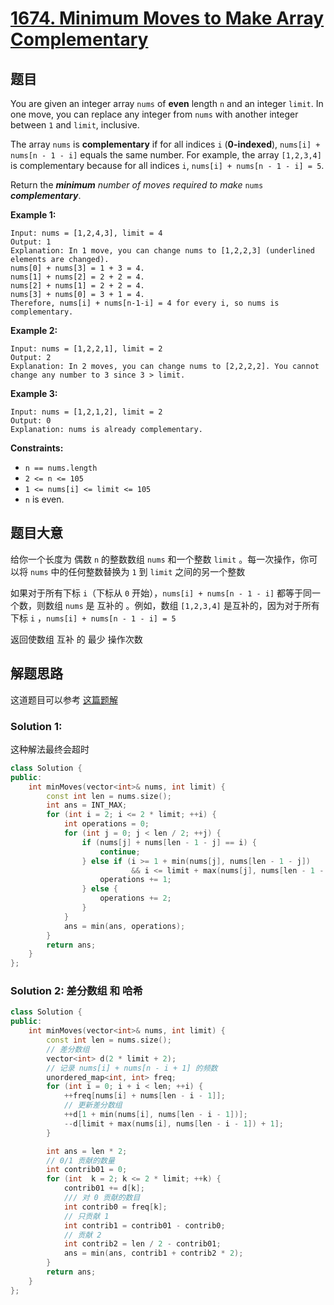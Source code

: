 # [1674. Minimum Moves to Make Array Complementary](https://leetcode.com/problems/minimum-moves-to-make-array-complementary/)

## 题目

You are given an integer array `nums` of **even** length `n` and an integer `limit`. In one move, you can replace any integer from `nums` with another integer between `1` and `limit`, inclusive.

The array `nums` is **complementary** if for all indices `i` (**0-indexed**), `nums[i] + nums[n - 1 - i]` equals the same number. For example, the array `[1,2,3,4]` is complementary because for all indices `i`, `nums[i] + nums[n - 1 - i] = 5`.

Return the ***minimum** number of moves required to make* `nums` ***complementary***.

 

**Example 1:**

```
Input: nums = [1,2,4,3], limit = 4
Output: 1
Explanation: In 1 move, you can change nums to [1,2,2,3] (underlined elements are changed).
nums[0] + nums[3] = 1 + 3 = 4.
nums[1] + nums[2] = 2 + 2 = 4.
nums[2] + nums[1] = 2 + 2 = 4.
nums[3] + nums[0] = 3 + 1 = 4.
Therefore, nums[i] + nums[n-1-i] = 4 for every i, so nums is complementary.
```

**Example 2:**

```
Input: nums = [1,2,2,1], limit = 2
Output: 2
Explanation: In 2 moves, you can change nums to [2,2,2,2]. You cannot change any number to 3 since 3 > limit.
```

**Example 3:**

```
Input: nums = [1,2,1,2], limit = 2
Output: 0
Explanation: nums is already complementary.
```

 

**Constraints:**

- `n == nums.length`
- `2 <= n <= 105`
- `1 <= nums[i] <= limit <= 105`
- `n` is even.

## 题目大意

给你一个长度为 偶数 `n` 的整数数组 `nums` 和一个整数 `limit` 。每一次操作，你可以将 `nums` 中的任何整数替换为 `1` 到 `limit` 之间的另一个整数

如果对于所有下标 `i`（下标从 `0` 开始），`nums[i] + nums[n - 1 - i]` 都等于同一个数，则数组 `nums` 是 互补的 。例如，数组 `[1,2,3,4]` 是互补的，因为对于所有下标 `i` ，`nums[i] + nums[n - 1 - i] = 5` 

返回使数组 互补 的 最少 操作次数

## 解题思路

这道题目可以参考 [这篇题解](https://leetcode.cn/problems/minimum-moves-to-make-array-complementary/solution/shi-shu-zu-hu-bu-de-zui-shao-cao-zuo-ci-shu-by-zer/)

### Solution 1:

这种解法最终会超时

````c++
class Solution {
public:
    int minMoves(vector<int>& nums, int limit) {
        const int len = nums.size();
        int ans = INT_MAX;
        for (int i = 2; i <= 2 * limit; ++i) {
            int operations = 0;
            for (int j = 0; j < len / 2; ++j) {
                if (nums[j] + nums[len - 1 - j] == i) {
                    continue;
                } else if (i >= 1 + min(nums[j], nums[len - 1 - j])
                           && i <= limit + max(nums[j], nums[len - 1 - j])) {
                    operations += 1;
                } else {
                    operations += 2;
                }
            }
            ans = min(ans, operations);
        }
        return ans;
    }
};
````

### Solution 2: 差分数组 和 哈希


````c++
class Solution {
public:
    int minMoves(vector<int>& nums, int limit) {
        const int len = nums.size();
        // 差分数组
        vector<int> d(2 * limit + 2);
        // 记录 nums[i] + nums[n - i + 1] 的频数
        unordered_map<int, int> freq;
        for (int i = 0; i + i < len; ++i) {
            ++freq[nums[i] + nums[len - i - 1]];
            // 更新差分数组
            ++d[1 + min(nums[i], nums[len - i - 1])];
            --d[limit + max(nums[i], nums[len - i - 1]) + 1];
        }

        int ans = len * 2;
        // 0/1 贡献的数量
        int contrib01 = 0;
        for (int  k = 2; k <= 2 * limit; ++k) {
            contrib01 += d[k];
            /// 对 0 贡献的数目
            int contrib0 = freq[k];
            // 只贡献 1
            int contrib1 = contrib01 - contrib0;
            // 贡献 2
            int contrib2 = len / 2 - contrib01;
            ans = min(ans, contrib1 + contrib2 * 2);
        }
        return ans;
    }
};
````
